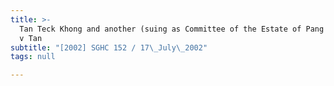 ```yaml
---
title: >-
  Tan Teck Khong and another (suing as Committee of the Estate of Pang Jong Wan)
  v Tan
subtitle: "[2002] SGHC 152 / 17\_July\_2002"
tags: null

---
```


